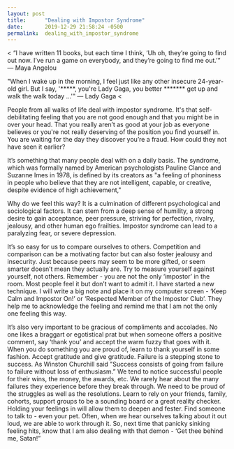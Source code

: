 ```yaml
---
layout: post
title:      "Dealing with Impostor Syndrome"
date:       2019-12-29 21:58:24 -0500
permalink:  dealing_with_impostor_syndrome
---
```



<
“I have written 11 books, but each time I think, ‘Uh oh, they’re going to find out now. I’ve run a game on everybody, and they’re going to find me out.’”   — Maya Angelou

"When I wake up in the morning, I feel just like any other insecure 24-year-old girl. But I say, '*****, you're Lady Gaga, you better ******* get up and walk the walk today ...'" — Lady Gaga
<

People from all walks of life deal with impostor syndrome. It's that self-debilitating feeling that you are not good enough and that you might be in over your head. That you really aren’t as good at your job as everyone believes or you're not really deserving of the position you find yourself in. You are waiting for the day they discover you’re a fraud. How could they not have seen it earlier?

It’s something that many people deal with on a daily basis. The syndrome, which was formally named by American psychologists Pauline Clance and Suzanne Imes in 1978, is defined by its creators as "a feeling of phoniness in people who believe that they are not intelligent, capable, or creative, despite evidence of high achievement,"

Why do we feel this way?   It is a culmination of different psychological and sociological factors. It can stem from a deep sense of humility, a strong desire to gain acceptance, peer pressure, striving for perfection, rivalry, jealousy, and other human ego frailties.  Impostor syndrome can lead to a paralyzing fear, or severe depression. 

It’s so easy for us to compare ourselves to others. Competition and comparison can be a motivating factor but can also foster jealousy and insecurity. Just because peers may seem to be more gifted, or seem smarter doesn’t mean they actually are. Try to measure yourself against yourself, not others. 
Remember - you are not the only ‘impostor’ in the room. Most people feel it but don’t want to admit it. I have started a new technique. I will write a big note and place it on my computer screen - ‘Keep Calm and Impostor On!’ or ‘Respected Member of the Impostor Club’. They help me to acknowledge the feeling  and remind me that I am not the only one feeling this way.

It’s also very important to be gracious of compliments and accolades. No one likes a braggart or egotistical prat but when someone offers a positive comment, say ‘thank you’ and accept the warm fuzzy that goes with it. When you do something you are proud of, learn to thank yourself in some fashion. Accept gratitude and give gratitude.
Failure is a stepping stone to success. As Winston Churchill said "Success consists of going from failure to failure without loss of enthusiasm.”  We tend to notice successful people for their wins, the money, the awards, etc. We rarely hear about the many failures they experience before they break through. We need to be proud of the struggles as well as the resolutions.
Learn to rely on your friends, family, cohorts, support groups to be a sounding board or a great reality checker. Holding your feelings in will allow them to deepen and fester. Find someone to talk to - even your pet. Often, when we hear ourselves talking about it out loud, we are able to work through it. 
So, next time that panicky sinking feeling hits, know that I am also dealing with that demon - ‘Get thee behind me, Satan!”
 


